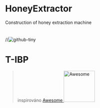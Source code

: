 # HoneyExtractor
Construction of honey extraction machine

<img src = "HoneyExtractor/blob/master/med-png-5.png" witdh="100" height="10">

//![github-tiny](https://github.com/StingrayCZ/HoneyExtractor/blob/master/med-png-5.png)

# T-IBP
> inspirováno <a href="https://github.com/sindresorhus/awesome">Awesome <img width="100" src="https://cdn.rawgit.com/sindresorhus/awesome/master/media/logo.svg" alt="Awesome"></a>
